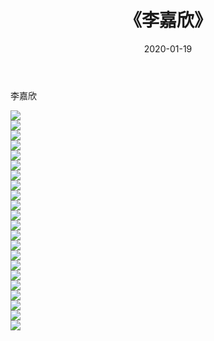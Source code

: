 ﻿---
layout: post
title:  《李嘉欣》
date:   2020-01-19
img: http://pic.660000.xyz/1:/壁纸/明星魅力/华人明星/李嘉欣/000.jpg
categories: [美女, 清纯, 唯美]
---

李嘉欣

 ![](http://pic.660000.xyz/1:/壁纸/明星魅力/华人明星/李嘉欣/001.jpg) <br>![](http://pic.660000.xyz/1:/壁纸/明星魅力/华人明星/李嘉欣/002.jpg) <br>![](http://pic.660000.xyz/1:/壁纸/明星魅力/华人明星/李嘉欣/003.jpg) <br>![](http://pic.660000.xyz/1:/壁纸/明星魅力/华人明星/李嘉欣/004.jpg) <br>![](http://pic.660000.xyz/1:/壁纸/明星魅力/华人明星/李嘉欣/005.jpg) <br>![](http://pic.660000.xyz/1:/壁纸/明星魅力/华人明星/李嘉欣/006.jpg) <br>![](http://pic.660000.xyz/1:/壁纸/明星魅力/华人明星/李嘉欣/007.jpg) <br>![](http://pic.660000.xyz/1:/壁纸/明星魅力/华人明星/李嘉欣/008.jpg) <br>![](http://pic.660000.xyz/1:/壁纸/明星魅力/华人明星/李嘉欣/009.jpg) <br>![](http://pic.660000.xyz/1:/壁纸/明星魅力/华人明星/李嘉欣/010.jpg) <br>![](http://pic.660000.xyz/1:/壁纸/明星魅力/华人明星/李嘉欣/011.jpg) <br>![](http://pic.660000.xyz/1:/壁纸/明星魅力/华人明星/李嘉欣/012.jpg) <br>![](http://pic.660000.xyz/1:/壁纸/明星魅力/华人明星/李嘉欣/013.jpg) <br>![](http://pic.660000.xyz/1:/壁纸/明星魅力/华人明星/李嘉欣/014.jpg) <br>![](http://pic.660000.xyz/1:/壁纸/明星魅力/华人明星/李嘉欣/015.jpg) <br>![](http://pic.660000.xyz/1:/壁纸/明星魅力/华人明星/李嘉欣/016.jpg) <br>![](http://pic.660000.xyz/1:/壁纸/明星魅力/华人明星/李嘉欣/017.jpg) <br>![](http://pic.660000.xyz/1:/壁纸/明星魅力/华人明星/李嘉欣/018.jpg) <br>![](http://pic.660000.xyz/1:/壁纸/明星魅力/华人明星/李嘉欣/019.jpg) <br>![](http://pic.660000.xyz/1:/壁纸/明星魅力/华人明星/李嘉欣/020.jpg) <br>![](http://pic.660000.xyz/1:/壁纸/明星魅力/华人明星/李嘉欣/021.jpg) <br>![](http://pic.660000.xyz/1:/壁纸/明星魅力/华人明星/李嘉欣/022.jpg) <br>